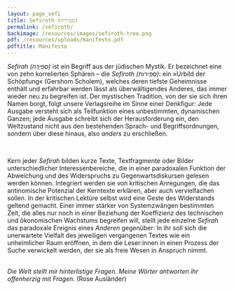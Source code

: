 ```yaml
---
layout: page_sefi
title: Sefiroth (סְפִירוֹת)
permalink: /sefiroth/
backimage: /resources/images/sefiroth-tree.png
pdf: /resources/uploads/manifesto.pdf
pdftitle: Manifesto
---
```

<p><em>Sefirah (סְפִירָה)</em> ist ein Begriff aus der jüdischen Mystik. Er bezeichnet eine von zehn korrelierten Sphären – die <em>Sefiroth (סְפִירוֹת)</em>: ein »Urbild der Schöpfung« (Gershom Scholem), welches deren tiefste Geheimnisse enthält und erfahrbar werden lässt als überwältigendes Anderes, das immer wieder neu zu begreifen ist. Der mystischen Tradition, von der sie sich ihren Namen borgt, folgt unsere Verlagsreihe im Sinne einer Denkfigur: Jede Ausgabe versteht sich als Teilfunktion eines unbestimmten, dynamischen Ganzen; jede Ausgabe schreibt sich der Herausforderung ein, den Weltzustand nicht aus den bestehenden Sprach- und Begriffsordnungen, sondern über diese hinaus, also <em>anders</em> zu erschließen.</p>
<br>
<p>Kern jeder <em>Sefirah</em> bilden kurze Texte, Textfragmente oder Bilder unterschiedlicher Interessenbereiche, die in einer paradoxalen Funktion der Abweichung und des Widerspruchs zu Gegenwartsdiskursen gelesen werden können. Integriert werden sie von kritischen Anregungen, die das antinomische Potenzial der Kerntexte erklären, aber auch vervielfachen sollen. In der kritischen Lektüre selbst wird eine Geste des Widerstands geltend gemacht. Einer immer stärker von Systemzwängen bestimmten Zeit, die alles nur noch in einer Beziehung der Koeffizienz des technischen und ökonomischen Wachstums begreifen will, stellt jede einzelne <em>Sefirah</em> das paradoxale Ereignis eines <em>Anderen</em> gegenüber: In ihr soll sich die unerwartete Vielfalt des  jeweiligen vergangenen Textes wie ein unheimlicher Raum eröffnen, in dem die Leser:innen in einen Prozess der Suche verwickelt werden, der sie als freie Wesen in Anspruch nimmt.</p>
<br>
<em>Die Welt stellt mir hinterlistige Fragen. Meine Wörter antworten ihr offenherzig mit Fragen. </em>
(Rose Ausländer)